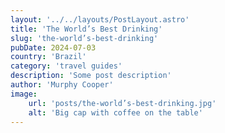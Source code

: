 ```yaml
---
layout: '../../layouts/PostLayout.astro'
title: 'The World’s Best Drinking'
slug: 'the-world’s-best-drinking'
pubDate: 2024-07-03
country: 'Brazil'
category: 'travel guides'
description: 'Some post description'
author: 'Murphy Cooper'
image:
    url: 'posts/the-world’s-best-drinking.jpg'
    alt: 'Big cap with coffee on the table'
---
```

